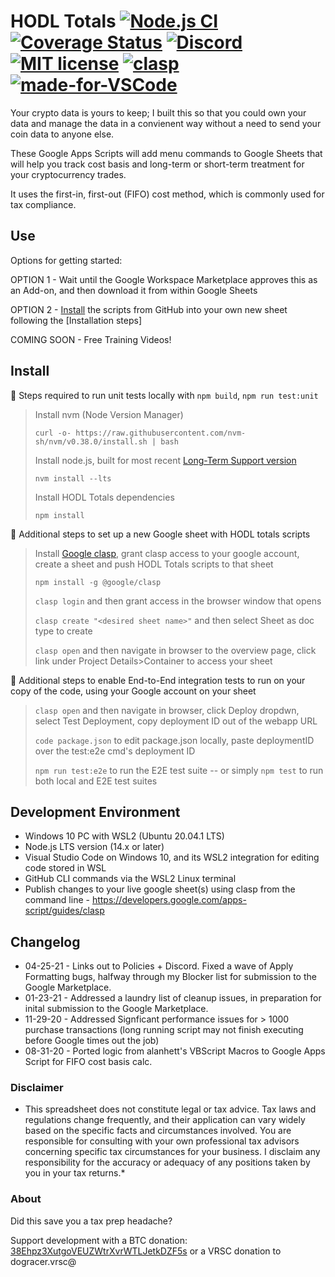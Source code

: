 # HODL Totals [![Node.js CI](https://github.com/dogracer/hodl-totals/actions/workflows/node.js.yml/badge.svg)](https://github.com/dogracer/hodl-totals/actions/workflows/node.js.yml) [![Coverage Status](https://coveralls.io/repos/github/dogracer/hodl-totals/badge.svg)](https://coveralls.io/github/dogracer/hodl-totals) [![Discord](https://img.shields.io/discord/591914197219016707.svg?label=&logo=discord&logoColor=ffffff&color=7389D8&labelColor=6A7EC2)](https://discord.gg/TWuA9DzZth) [![MIT license](https://img.shields.io/badge/License-MIT-blue.svg)](https://lbesson.mit-license.org/) [![clasp](https://img.shields.io/badge/built%20with-clasp-4285f4.svg)](https://github.com/google/clasp) [![made-for-VSCode](https://img.shields.io/badge/Made%20for-VSCode-1f425f.svg)](https://code.visualstudio.com/)

Your crypto data is yours to keep; I built this so that you could own your data and manage the data in a convienent way without a need to send your coin data to anyone else.

These Google Apps Scripts will add menu commands to Google Sheets that will help you track cost basis and long-term or short-term treatment for your cryptocurrency trades. 

It uses the first-in, first-out (FIFO) cost method, which is commonly used for tax compliance.

## Use

Options for getting started:

OPTION 1 - Wait until the Google Workspace Marketplace approves this as an Add-on, and then download it from within Google Sheets

OPTION 2 - [Install](#install) the scripts from GitHub into your own new sheet following the [Installation steps]

COMING SOON - Free Training Videos!

## Install

📝 Steps required to run unit tests locally with `npm build`, `npm run test:unit`

> Install nvm (Node Version Manager)
>
> `curl -o- https://raw.githubusercontent.com/nvm-sh/nvm/v0.38.0/install.sh | bash`
>
> Install node.js, built for most recent [Long-Term Support version](https://nodejs.org/en/about/releases/)
> 
> `nvm install --lts`
>
> Install HODL Totals dependencies
>
> `npm install`

📝 Additional steps to set up a new Google sheet with HODL totals scripts

> Install [Google clasp](https://github.com/google/clasp), grant clasp access to your google account, create a sheet and push HODL Totals scripts to that sheet
>
> `npm install -g @google/clasp`
> 
> `clasp login` and then grant access in the browser window that opens
>
> `clasp create "<desired sheet name>"` and then select Sheet as doc type to create
>
> `clasp open` and then navigate in browser to the overview page, click link under Project Details>Container to access your sheet

📝 Additional steps to enable End-to-End integration tests to run on your copy of the code, using your Google account on your sheet

> `clasp open` and then navigate in browser, click Deploy dropdwn, select Test Deployment, copy deployment ID out of the webapp URL
>
> `code package.json` to edit package.json locally, paste deploymentID over the test:e2e cmd's deployment ID
> 
> `npm run test:e2e` to run the E2E test suite -- or simply `npm test` to run both local and E2E test suites

## Development Environment

- Windows 10 PC with WSL2 (Ubuntu 20.04.1 LTS)
- Node.js LTS version (14.x or later)
- Visual Studio Code on Windows 10, and its WSL2 integration for editing code stored in WSL
- GitHub CLI commands via the WSL2 Linux terminal
- Publish changes to your live google sheet(s) using clasp from the command line - https://developers.google.com/apps-script/guides/clasp

## Changelog
- 04-25-21 - Links out to Policies + Discord. Fixed a wave of Apply Formatting bugs, halfway through my Blocker list for submission to the Google Marketplace.
- 01-23-21 - Addressed a laundry list of cleanup issues, in preparation for inital submission to the Google Marketplace.
- 11-29-20 - Addressed Signficant performance issues for > 1000 purchase transactions (long running script may not finish executing before Google times out the job)
- 08-31-20 - Ported logic from alanhett's VBScript Macros to Google Apps Script for FIFO cost basis calc.

### Disclaimer

* This spreadsheet does not constitute legal or tax advice.  Tax laws and regulations change frequently, and their application can vary widely based on the specific facts and circumstances involved. You are responsible for consulting with your own professional tax advisors concerning specific tax circumstances for your business. I disclaim any responsibility for the accuracy or adequacy of any positions taken by you in your tax returns.*

### About

Did this save you a tax prep headache?

Support development with a BTC donation: [38Ehpz3XutgoVEUZWtrXvrWTLJetkDZF5s](https://www.blockchain.com/btc/address/38Ehpz3XutgoVEUZWtrXvrWTLJetkDZF5s)
or a VRSC donation to dogracer.vrsc@
